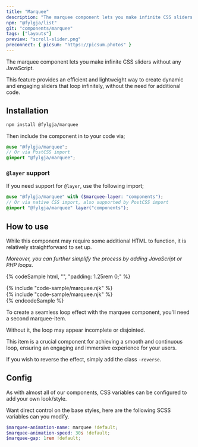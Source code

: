 ```yaml
---
title: "Marquee"
description: "The marquee component lets you make infinite CSS sliders without any JavaScript"
npm: "@fylgja/list"
git: "components/marquee"
tags: ["layouts"]
preview: "scroll-slider.png"
preconnect: { picsum: "https://picsum.photos" }
---
```


The marquee component lets you make infinite CSS sliders without any JavaScript.

This feature provides an efficient and lightweight way to create dynamic and engaging sliders that loop infinitely,
without the need for additional code.

## Installation

```bash
npm install @fylgja/marquee
```

Then include the component in to your code via;

```scss
@use "@fylgja/marquee";
// Or via PostCSS import
@import "@fylgja/marquee";
```

### `@layer` support

If you need support for `@layer`,
use the following import;

```scss
@use "@fylgja/marquee" with ($marquee-layer: "components");
// Or via native CSS import, also supported by PostCSS import
@import "@fylgja/marquee" layer("components");
```

## How to use

While this component may require some additional HTML to function,
it is relatively straightforward to set up.

_Moreover, you can further simplify the process by adding JavaScript or PHP loops._

{% codeSample html, "", "padding: 1.25rem 0;" %}
<div class="marquee overflow-mask">
    <div class="marquee-item">
        {% include "code-sample/marquee.njk" %}
    </div>
    <div class="marquee-item" aria-hidden="true">
        {% include "code-sample/marquee.njk" %}
    </div>
</div>
{% endcodeSample %}

To create a seamless loop effect with the marquee component,
you'll need a second marquee-item.

Without it,
the loop may appear incomplete or disjointed.

This item is a crucial component for achieving a smooth and continuous loop,
ensuring an engaging and immersive experience for your users.

If you wish to reverse the effect, simply add the class `-reverse`.

## Config

As with almost all of our components, CSS variables can be configured to add your own look/style.

Want direct control on the base styles, here are the following SCSS variables can you modify.

```scss
$marquee-animation-name: marquee !default;
$marquee-animation-speed: 30s !default;
$marquee-gap: 1rem !default;
```
